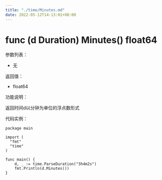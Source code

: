 ```yaml
---
title: "./time/Minutes.md"
date: 2022-05-12T14:13:01+08:00
---
```

# func (d Duration) Minutes() float64

参数列表：

- 无

返回值：

- float64

功能说明：

返回时间d以分钟为单位的浮点数形式

代码实例：

    package main
    
    import (
      "fmt"
      "time"
    )
    
    func main() {
    	d, _ := time.ParseDuration("3h4m2s")
    	fmt.Println(d.Minutes())
    }
